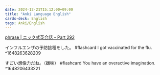 ```yaml
---
date: 2024-12-21T15:12:00+09:00
title: "Anki Language English"
cards-deck: English
tags: Anki/English
---
```


[phrase | ニック式英会話 - Part 292](https://nic-english.com/phrase/page/292/)

インフルエンザの予防接種をした。 #flashcard
I got vaccinated for the flu.
^1648263628209

すごい想像力だね。（嫌味） #flashcard
You have an overactive imagination.
^1648206433221

